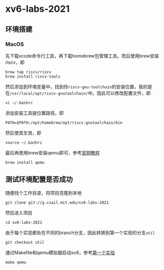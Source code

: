 # xv6-labs-2021

## 环境搭建

### MacOS

先下载xcode命令⾏⼯具，再下载homebrew包管理⼯具。而后使⽤brew安装riscv，即

```shell
brew tap riscv/riscv
brew install riscv-tools
```

然后添加到环境变量中，找到你`riscv-gnu-toolchain`的安装位置，我的是在`/usr/local/opt/riscv-gnutoolchain/`中。因此可以修改配置文件，即

```shell
vi ~/.bashrc
```

添加安装工具链位置路径，即

```shell
PATH=$PATH:/opt/homebrew/opt/riscv-gnutoolchain/bin
```

然后使其生效，即

```shell
source ~/.bashrc
```

最后再使⽤brew安装qemu即可，参考[官网教程](https://pdos.csail.mit.edu/6.828/2021/tools.html)

```shell
brew install qemu
```

## 测试环境配置是否成功

随便找个工作目录，将项目克隆到本地

```shell
git clone git://g.csail.mit.edu/xv6-labs-2021
```

然后进入项目

```shell
cd xv6-labs-2021
```

由于每个实现都处在不同的branch分支，因此转换到第一个实验的分支`util`

```shell
git checkout util
```

通过Makefile和qemu模拟器启动xv6，参考[第一个实验](https://pdos.csail.mit.edu/6.828/2021/labs/util.html)

```shell
make qemu
```
